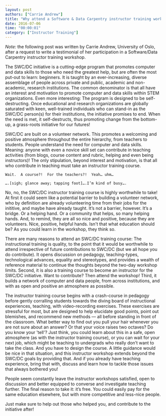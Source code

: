 ```yaml
---
layout: post
authors: ["Carrie Andrew"]
title: "Why attend a Software & Data Carpentry instructor training workshop?"
date: 2016-07-06
time: "00:00:01"
category: ["Instructor Training"]
---
```

*Note:* the following post was written by Carrie Andrew, University of Oslo, after a request to write a testimonial of her participation in a Software/Data Carpentry instructor training workshop.

The SWC/DC initiative  is a cutting-edge program that promotes computer and data skills to those who need the greatest help, but are often the most put-out to learn: beginners.  It is taught by an ever-increasing, diverse assemblage of people across private and public, academic and non-academic, research institutions.  The common denominator is that all have an interest and motivation to promote computer and data skills within STEM organizations.  Even more interesting: The program is designed to be self-destructing.  Once educational and research organizations are globally saturated with keen, well-trained individuals who can stand-in as the SWC/DC person(s) for their institutions, the initiative promises to end.  When the need is met, it self-destructs, thus promoting change from the bottom-up, a grass-roots initiative for our futures!

SWC/DC are built on a volunteer network.  This promotes a welcoming and positive atmosphere throughout the entire hierarchy, from teachers to students.  People understand the need for computer and data skills.  Meaning: anyone with even a novice skill set can contribute in teaching activities (from blogs, course content and rubric, helping and even being instructors)!  The only stipulation, beyond interest and motivation, is that all who contribute in teaching must take an instructor training course.

	Wait.  A course?!  For the teachers?!  Yeah… uhm…

	….[sigh; glance away; tapping foot]….I’m kind of busy….

No, no, the SWC/DC instructor training course is highly worthwhile to take!  At first it could seem like a potential barrier to building a volunteer network, who by definition are already volunteering time from their jobs for the inititive, and maybe have already taught.  It’s not a barrier, however.  It’s a bridge.  Or a helping hand.  Or a community that helps, so many helping hands.  And, to remind, they are all so nice and positive, because they are volunteers.  Nice, positive, helpful hands.  Isn't that what education should be? As you could learn in the workshop, they think so.

There are many reasons to attend an SWC/DC training course:  The instructional training is quality, to the point that it would be worthwhile to attend irrespective of future contributions to SWC/DC (but we all hope you do contribute).  It opens discussion on pedagogy, teaching-types, technological advances, equality and stereotypes, and provides a wealth of reference material to continue the thoughts beyond the two-day workshop limits.  Second, it is also a training course to become an instructor for the SWC/DC initiative. Want to contribute?  Then attend the workshop!  Third, it builds a network of computer and data people, from across institutions, and with as open and positive an atmosphere as possible.

The instructor training course begins with a crash-course in pedagogy before gently corralling students towards the diving board of instructional experiences, teaching, with video-recording exercises.  These exercises are stressful for most, but are designed to help elucidate good points, point out blemishes, and recommend new methods — all before standing in front of the classroom.  What better way to find out you pull your hair whenever you are not sure about an answer?  Or that your voice raises two octaves?  Do you know your 'tell'?  Just think, you could learn about this in a safe, open atmosphere (as with the instructor training course), or you can wait for your next job, which might be teaching to undergrads who really don’t want to take the class.  And you have to design the course.  A little guidance would be nice in that situation, and this instructor workshop extends beyond the SWC/DC goals by providing that.  And if you already have teaching experience, bring that with, discuss and learn how to tackle those issues that always bothered you!

People seem constantly leave the instructor workshops satisfied, open to discussion and better equipped to converse and investigate teaching further.  The final reason to take it:  it’s free.  You could easily pay for the same education elsewhere, but with more competitive and less-nice people.

Just make sure to help out those who helped you, and contribute to the initiative after!
